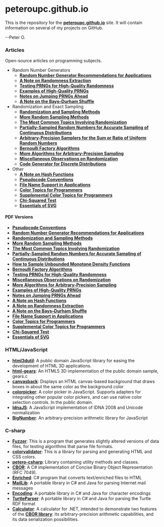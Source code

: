 peteroupc.github.io
====

This is the repository for the [**peteroupc.github.io**](https://peteroupc.github.io/) site.  It will contain information
on several of my projects on GitHub.

--Peter O.

<a id=Articles></a>
### Articles

Open-source articles on programming subjects.

* Random Number Generators
    * [**Random Number Generator Recommendations for Applications**](https://peteroupc.github.io/random.html)
    * [**A Note on Randomness Extraction**](https://peteroupc.github.io/randextract.html)
    * [**Testing PRNGs for High-Quality Randomness**](https://peteroupc.github.io/randomtest.html)
    * [**Examples of High-Quality PRNGs**](https://peteroupc.github.io/hqprng.html)
    * [**Notes on Jumping PRNGs Ahead**](https://peteroupc.github.io/jump.html)
    * [**A Note on the Bays&ndash;Durham Shuffle**](https://peteroupc.github.io/bdshuffle.html)
* Randomization and Exact Sampling
    * [**Randomization and Sampling Methods**](https://peteroupc.github.io/randomfunc.html)
    * [**More Random Sampling Methods**](https://peteroupc.github.io/randomnotes.html)
    * [**The Most Common Topics Involving Randomization**](https://peteroupc.github.io/randomcommon.html)
    * [**Partially-Sampled Random Numbers for Accurate Sampling of Continuous Distributions**](https://peteroupc.github.io/exporand.html)
    * [**Arbitrary-Precision Samplers for the Sum or Ratio of Uniform Random Numbers**](https://peteroupc.github.io/uniformsum.html)
    * [**Bernoulli Factory Algorithms**](https://peteroupc.github.io/bernoulli.html)
    * [**More Algorithms for Arbitrary-Precision Sampling**](https://peteroupc.github.io/morealg.html)
    * [**Miscellaneous Observations on Randomization**](https://peteroupc.github.io/randmisc.html)
    * [**Code Generator for Discrete Distributions**](https://peteroupc.github.io/autodist.html)
* Other
    * [**A Note on Hash Functions**](https://peteroupc.github.io/hash.html)
    * [**Pseudocode Conventions**](https://peteroupc.github.io/pseudocode.html)
    * [**File Name Support in Applications**](https://peteroupc.github.io/filenames.html)
    * [**Color Topics for Programmers**](https://peteroupc.github.io/colorgen.html)
    * [**Supplemental Color Topics for Programmers**](https://peteroupc.github.io/suppcolor.html)
    * [**Chi-Squared Test**](https://peteroupc.github.io/chisqtest.html)
    * [**Essentials of SVG**](https://peteroupc.github.io/svg.html)

<a id=PDF_Versions></a>
#### PDF Versions

* [**Pseudocode Conventions**](https://peteroupc.github.io/pseudocode.pdf)
* [**Random Number Generator Recommendations for Applications**](https://peteroupc.github.io/random.pdf)
* [**Randomization and Sampling Methods**](https://peteroupc.github.io/randomfunc.pdf)
* [**More Random Sampling Methods**](https://peteroupc.github.io/randomnotes.pdf)
* [**The Most Common Topics Involving Randomization**](https://peteroupc.github.io/randomcommon.pdf)
* [**Partially-Sampled Random Numbers for Accurate Sampling of Continuous Distributions**](https://peteroupc.github.io/exporand.pdf)
* [**How to Sample Unbounded Monotone Density Functions**](https://peteroupc.github.io/unbounded.pdf)
* [**Bernoulli Factory Algorithms**](https://peteroupc.github.io/bernoulli.pdf)
* [**Testing PRNGs for High-Quality Randomness**](https://peteroupc.github.io/randomtest.pdf)
* [**Miscellaneous Observations on Randomization**](https://peteroupc.github.io/randmisc.pdf)
* [**More Algorithms for Arbitrary-Precision Sampling**](https://peteroupc.github.io/morealg.pdf)
* [**Examples of High-Quality PRNGs**](https://peteroupc.github.io/hqprng.pdf)
* [**Notes on Jumping PRNGs Ahead**](https://peteroupc.github.io/jump.pdf)
* [**A Note on Hash Functions**](https://peteroupc.github.io/hash.pdf)
* [**A Note on Randomness Extraction**](https://peteroupc.github.io/randextract.pdf)
* [**A Note on the Bays&ndash;Durham Shuffle**](https://peteroupc.github.io/bdshuffle.pdf)
* [**File Name Support in Applications**](https://peteroupc.github.io/filenames.pdf)
* [**Color Topics for Programmers**](https://peteroupc.github.io/colorgen.pdf)
* [**Supplemental Color Topics for Programmers**](https://peteroupc.github.io/suppcolor.pdf)
* [**Chi-Squared Test**](https://peteroupc.github.io/chisqtest.pdf)
* [**Essentials of SVG**](https://peteroupc.github.io/svg.pdf)

<a id=HTML_JavaScript></a>
### HTML/JavaScript

* [**html3dutil**](https://peteroupc.github.io/html3dutil): A public domain JavaScript library for easing the development of HTML 3D applications.
* [**html-gears**](https://peteroupc.github.io/html-gears): An HTML5 3D implementation of the public domain sample, gears.c
* [**canvasback**](https://peteroupc.github.io/canvasback): Displays an HTML canvas-based background that draws boxes in about the same color as the background color
* [**colorpicker**](https://peteroupc.github.io/colorpicker): A color picker in JavaScript. Supports adapters for integrating other popular color pickers, and can use native color selection controls. In the public domain.
* [**IdnaJS**](https://peteroupc.github.io/IdnaJS): A JavaScript implementation of IDNA 2008 and Unicode normalization
* [**BigNumber**](https://peteroupc.github.io/BigNumber): An arbitrary-precision arithmetic library for JavaScript

<a id=C_sharp></a>
### C-sharp

* [**Fuzzer**](https://peteroupc.github.io/Fuzzer): This is a program that generates slightly altered versions
of data files, for testing algorithms that parse file formats.
* [**colorvalidator**](https://peteroupc.github.io/colorvalidator): This is a library for parsing and generating HTML and CSS colors.
* [**petero-csharp**](https://peteroupc.github.io/petero-csharp): Library containing utility methods and classes.
* [**CBOR**](https://peteroupc.github.io/CBOR): A C# implementation of Concise Binary Object Representation (RFC 7049).
* [**Enriched**](https://peteroupc.github.io/Enriched): C# program that converts text/enriched files to HTML
* [**MailLib**](https://peteroupc.github.io/MailLib): A portable library in C# and Java for parsing Internet mail messages
* [**Encoding**](https://peteroupc.github.io/Encoding): A portable library in C# and Java for character encodings
* [**TurtleParser**](https://peteroupc.github.io/TurtleParser): A portable library in C# and Java for parsing the Turtle RDF format
* [**Calculator**](https://peteroupc.github.io/Calculator): A calculator for .NET, intended to demonstrate
two features of the [**CBOR library**](https://peteroupc.github.io/CBOR): its arbitrary-precision arithmetic capabilities, and its data serialization possibilities.
